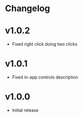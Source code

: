 # Changelog

# v1.0.2

- Fixed right click doing two clicks

# v1.0.1

- Fixed in-app controls description

# v1.0.0

- Initial release
